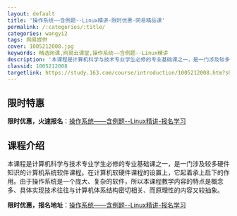 ```yaml
---
layout: default
title: '操作系统——含例题--Linux精讲-限时优惠-网易精品课'
permalink: /:categories/:title/
categories: wangyi2
tags: 网易提供
cover: 1005212008.jpg
keywords: 精选网课,网易云课堂,操作系统——含例题--Linux精讲
description: '本课程是计算机科学与技术专业学生必修的专业基础课之一，是一门涉及较多硬件知识的计算机系统软件课程。在计算机软硬件课程的设'
classid: 1005212008
targetlink: https://study.163.com/course/introduction/1005212008.htm?share=1&shareId=1025206652&utm_campaign=share&utm_medium=iphoneShare&utm_source=&utm_u=1025206652
---
```


## 限时特惠

**限时优惠，火速报名**：[操作系统——含例题--Linux精讲-报名学习](https://study.163.com/course/introduction/1005212008.htm?share=1&shareId=1025206652&utm_campaign=share&utm_medium=iphoneShare&utm_source=&utm_u=1025206652)

## 课程介绍

本课程是计算机科学与技术专业学生必修的专业基础课之一，是一门涉及较多硬件知识的计算机系统软件课程。在计算机软硬件课程的设置上，它起着承上启下的作用。由于操作系统是一个庞大、复杂的软件，所以本课程教学内容的特点是概念多、具体实现技术往往与计算机体系结构密切相关、而原理性的内容又较抽象。

**限时优惠，报名地址**：[操作系统——含例题--Linux精讲-报名学习](https://study.163.com/course/introduction/1005212008.htm?share=1&shareId=1025206652&utm_campaign=share&utm_medium=iphoneShare&utm_source=&utm_u=1025206652)

